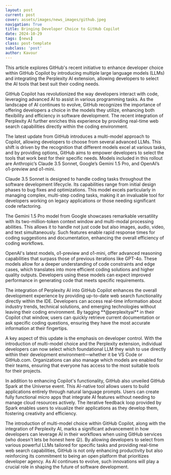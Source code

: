 ```yaml
---
layout: post
current: post
cover: assets/images/news_images/github.jpeg
navigation: True
title: Bringing Developer Choice to GitHub Copilot
date: 2024-10-29
tags: [news]
class: post-template
subclass: 'post'
author: Kavour
---
```


<p>This article explores GitHub's recent initiative to enhance developer choice within GitHub Copilot by introducing multiple large language models (LLMs) and integrating the Perplexity AI extension, allowing developers to select the AI tools that best suit their coding needs.</p>

<p>GitHub Copilot has revolutionized the way developers interact with code, leveraging advanced AI to assist in various programming tasks. As the landscape of AI continues to evolve, GitHub recognizes the importance of offering developers a choice in the models they utilize, enhancing both flexibility and efficiency in software development. The recent integration of Perplexity AI further enriches this experience by providing real-time web search capabilities directly within the coding environment.</p>

<p>The latest update from GitHub introduces a multi-model approach to Copilot, allowing developers to choose from several advanced LLMs. This shift is driven by the recognition that different models excel at various tasks, and by providing options, GitHub aims to empower developers to select the tools that work best for their specific needs. Models included in this rollout are Anthropic’s Claude 3.5 Sonnet, Google’s Gemini 1.5 Pro, and OpenAI’s o1-preview and o1-mini.</p>

<p>Claude 3.5 Sonnet is designed to handle coding tasks throughout the software development lifecycle. Its capabilities range from initial design phases to bug fixes and optimizations. This model excels particularly in managing complex, multi-step coding tasks, making it an invaluable tool for developers working on legacy applications or those needing significant code refactoring.</p>

<p>The Gemini 1.5 Pro model from Google showcases remarkable versatility with its two-million-token context window and multi-modal processing abilities. This allows it to handle not just code but also images, audio, video, and text simultaneously. Such features enable rapid response times for coding suggestions and documentation, enhancing the overall efficiency of coding workflows.</p>

<p>OpenAI's latest models, o1-preview and o1-mini, offer advanced reasoning capabilities that surpass those of previous iterations like GPT-4o. These models allow for a deeper understanding of code constraints and edge cases, which translates into more efficient coding solutions and higher quality outputs. Developers using these models can expect improved performance in generating code that meets specific requirements.</p>

<p>The integration of Perplexity AI into GitHub Copilot enhances the overall development experience by providing up-to-date web search functionality directly within the IDE. Developers can access real-time information about industry trends, technical solutions, and emerging technologies without leaving their coding environment. By tagging **@perplexityai** in their Copilot chat window, users can quickly retrieve current documentation or ask specific coding questions, ensuring they have the most accurate information at their fingertips.</p>

<p>A key aspect of this update is the emphasis on developer control. With the introduction of multi-model choice and the Perplexity extension, individual developers can now select which foundational LLM they wish to use directly within their development environment—whether it be VS Code or GitHub.com. Organizations can also manage which models are enabled for their teams, ensuring that everyone has access to the most suitable tools for their projects.</p>

<p>In addition to enhancing Copilot's functionality, GitHub also unveiled GitHub Spark at the Universe event. This AI-native tool allows users to build applications entirely through natural language prompts. Users can create fully functional micro apps that integrate AI features without needing to manage cloud resources actively. The iterative feedback loop provided by Spark enables users to visualize their applications as they develop them, fostering creativity and efficiency.</p>

<p>The introduction of multi-model choice within GitHub Copilot, along with the integration of Perplexity AI, marks a significant advancement in how developers can leverage AI in their workflows when using GitHub services (who doesn't lets be honest here 😛). By allowing developers to select from various powerful LLMs tailored for specific tasks and providing real-time web search capabilities, GitHub is not only enhancing productivity but also reinforcing its commitment to being an open platform that prioritizes developer agency. As AI continues to evolve, such innovations will play a crucial role in shaping the future of software development.</p>